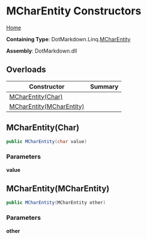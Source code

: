 # MCharEntity Constructors

[Home](../../../../README.md)

**Containing Type**: DotMarkdown\.Linq\.[MCharEntity](../README.md)

**Assembly**: DotMarkdown\.dll

## Overloads

| Constructor | Summary |
| ----------- | ------- |
| [MCharEntity(Char)](#DotMarkdown_Linq_MCharEntity__ctor_System_Char_) | |
| [MCharEntity(MCharEntity)](#DotMarkdown_Linq_MCharEntity__ctor_DotMarkdown_Linq_MCharEntity_) | |

## MCharEntity\(Char\) <a name="DotMarkdown_Linq_MCharEntity__ctor_System_Char_"></a>

```csharp
public MCharEntity(char value)
```

### Parameters

**value**

## MCharEntity\(MCharEntity\) <a name="DotMarkdown_Linq_MCharEntity__ctor_DotMarkdown_Linq_MCharEntity_"></a>

```csharp
public MCharEntity(MCharEntity other)
```

### Parameters

**other**